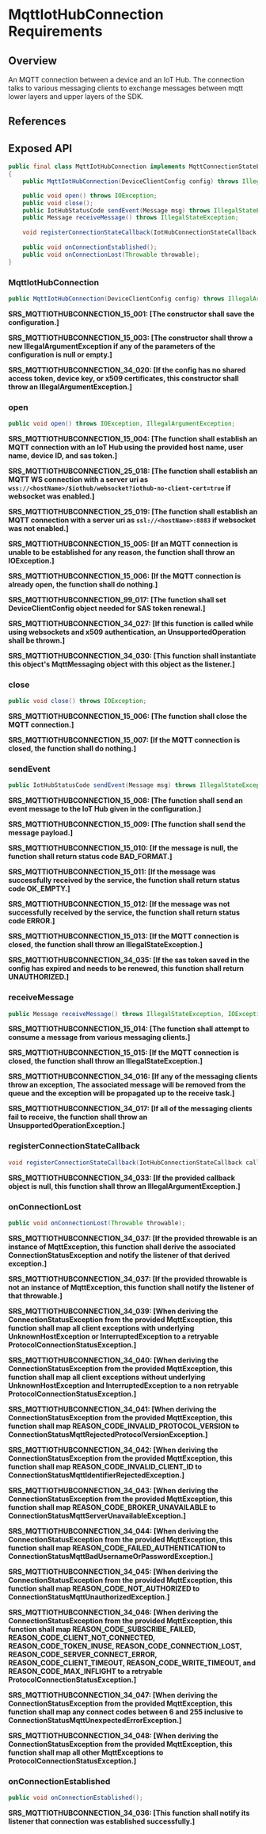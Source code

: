 # MqttIotHubConnection Requirements

## Overview

An MQTT connection between a device and an IoT Hub. The connection talks to various messaging clients to exchange messages between mqtt lower layers and upper layers of the SDK.

## References

## Exposed API

```java
public final class MqttIotHubConnection implements MqttConnectionStateListener
{
    public MqttIotHubConnection(DeviceClientConfig config) throws IllegalArgumentException;

    public void open() throws IOException;
    public void close();
    public IotHubStatusCode sendEvent(Message msg) throws IllegalStateException;
    public Message receiveMessage() throws IllegalStateException;
    
    void registerConnectionStateCallback(IotHubConnectionStateCallback callback, Object callbackContext);
    
    public void onConnectionEstablished();
    public void onConnectionLost(Throwable throwable);
}
```


### MqttIotHubConnection

```java
public MqttIotHubConnection(DeviceClientConfig config) throws IllegalArgumentException;
```

**SRS_MQTTIOTHUBCONNECTION_15_001: [**The constructor shall save the configuration.**]**

**SRS_MQTTIOTHUBCONNECTION_15_003: [**The constructor shall throw a new IllegalArgumentException if any of the parameters of the configuration is null or empty.**]**

**SRS_MQTTIOTHUBCONNECTION_34_020: [**If the config has no shared access token, device key, or x509 certificates, this constructor shall throw an IllegalArgumentException.**]**


### open

```java
public void open() throws IOException, IllegalArgumentException;
```

**SRS_MQTTIOTHUBCONNECTION_15_004: [**The function shall establish an MQTT connection with an IoT Hub using the provided host name, user name, device ID, and sas token.**]**

**SRS_MQTTIOTHUBCONNECTION_25_018: [**The function shall establish an MQTT WS connection with a server uri as `wss://<hostName>/$iothub/websocket?iothub-no-client-cert=true` if websocket was enabled.**]**

**SRS_MQTTIOTHUBCONNECTION_25_019: [**The function shall establish an MQTT connection with a server uri as `ssl://<hostName>:8883` if websocket was not enabled.**]**

**SRS_MQTTIOTHUBCONNECTION_15_005: [**If an MQTT connection is unable to be established for any reason, the function shall throw an IOException.**]**

**SRS_MQTTIOTHUBCONNECTION_15_006: [**If the MQTT connection is already open, the function shall do nothing.**]**

**SRS_MQTTIOTHUBCONNECTION_99_017: [**The function shall set DeviceClientConfig object needed for SAS token renewal.**]**

**SRS_MQTTIOTHUBCONNECTION_34_027: [**If this function is called while using websockets and x509 authentication, an UnsupportedOperation shall be thrown.**]**

**SRS_MQTTIOTHUBCONNECTION_34_030: [**This function shall instantiate this object's MqttMessaging object with this object as the listener.**]**


### close

```java
public void close() throws IOException;
```

**SRS_MQTTIOTHUBCONNECTION_15_006: [**The function shall close the MQTT connection.**]**

**SRS_MQTTIOTHUBCONNECTION_15_007: [**If the MQTT connection is closed, the function shall do nothing.**]**



### sendEvent

```java
public IotHubStatusCode sendEvent(Message msg) throws IllegalStateException
```

**SRS_MQTTIOTHUBCONNECTION_15_008: [**The function shall send an event message to the IoT Hub given in the configuration.**]**

**SRS_MQTTIOTHUBCONNECTION_15_009: [**The function shall send the message payload.**]**

**SRS_MQTTIOTHUBCONNECTION_15_010: [**If the message is null, the function shall return status code BAD_FORMAT.**]**

**SRS_MQTTIOTHUBCONNECTION_15_011: [**If the message was successfully received by the service, the function shall return status code OK_EMPTY.**]**

**SRS_MQTTIOTHUBCONNECTION_15_012: [**If the message was not successfully received by the service, the function shall return status code ERROR.**]**

**SRS_MQTTIOTHUBCONNECTION_15_013: [**If the MQTT connection is closed, the function shall throw an IllegalStateException.**]**

**SRS_MQTTIOTHUBCONNECTION_34_035: [**If the sas token saved in the config has expired and needs to be renewed, this function shall return UNAUTHORIZED.**]**


### receiveMessage

```java
public Message receiveMessage() throws IllegalStateException, IOException;
```

**SRS_MQTTIOTHUBCONNECTION_15_014: [**The function shall attempt to consume a message from various messaging clients.**]**

**SRS_MQTTIOTHUBCONNECTION_15_015: [**If the MQTT connection is closed, the function shall throw an IllegalStateException.**]**

**SRS_MQTTIOTHUBCONNECTION_34_016: [**If any of the messaging clients throw an exception, The associated message will be removed from the queue and the exception will be propagated up to the receive task.**]**

**SRS_MQTTIOTHUBCONNECTION_34_017: [**If all of the messaging clients fail to receive, the function shall throw an UnsupportedOperationException.**]**


### registerConnectionStateCallback
```java
void registerConnectionStateCallback(IotHubConnectionStateCallback callback, Object callbackContext);
```

**SRS_MQTTIOTHUBCONNECTION_34_033: [**If the provided callback object is null, this function shall throw an IllegalArgumentException.**]**


### onConnectionLost

```java
public void onConnectionLost(Throwable throwable);
```

**SRS_MQTTIOTHUBCONNECTION_34_037: [**If the provided throwable is an instance of MqttException, this function shall derive the associated ConnectionStatusException and notify the listener of that derived exception.**]**

**SRS_MQTTIOTHUBCONNECTION_34_037: [**If the provided throwable is not an instance of MqttException, this function shall notify the listener of that throwable.**]**

**SRS_MQTTIOTHUBCONNECTION_34_039: [**When deriving the ConnectionStatusException from the provided MqttException, this function shall map all client exceptions with underlying UnknownHostException or InterruptedException to a retryable ProtocolConnectionStatusException.**]**

**SRS_MQTTIOTHUBCONNECTION_34_040: [**When deriving the ConnectionStatusException from the provided MqttException, this function shall map all client exceptions without underlying UnknownHostException and InterruptedException to a non retryable ProtocolConnectionStatusException.**]**

**SRS_MQTTIOTHUBCONNECTION_34_041: [**When deriving the ConnectionStatusException from the provided MqttException, this function shall map REASON_CODE_INVALID_PROTOCOL_VERSION to ConnectionStatusMqttRejectedProtocolVersionException.**]**

**SRS_MQTTIOTHUBCONNECTION_34_042: [**When deriving the ConnectionStatusException from the provided MqttException, this function shall map REASON_CODE_INVALID_CLIENT_ID to ConnectionStatusMqttIdentifierRejectedException.**]**

**SRS_MQTTIOTHUBCONNECTION_34_043: [**When deriving the ConnectionStatusException from the provided MqttException, this function shall map REASON_CODE_BROKER_UNAVAILABLE to ConnectionStatusMqttServerUnavailableException.**]**

**SRS_MQTTIOTHUBCONNECTION_34_044: [**When deriving the ConnectionStatusException from the provided MqttException, this function shall map REASON_CODE_FAILED_AUTHENTICATION to ConnectionStatusMqttBadUsernameOrPasswordException.**]**

**SRS_MQTTIOTHUBCONNECTION_34_045: [**When deriving the ConnectionStatusException from the provided MqttException, this function shall map REASON_CODE_NOT_AUTHORIZED to ConnectionStatusMqttUnauthorizedException.**]**

**SRS_MQTTIOTHUBCONNECTION_34_046: [**When deriving the ConnectionStatusException from the provided MqttException, this
    function shall map REASON_CODE_SUBSCRIBE_FAILED, REASON_CODE_CLIENT_NOT_CONNECTED, REASON_CODE_TOKEN_INUSE,
    REASON_CODE_CONNECTION_LOST, REASON_CODE_SERVER_CONNECT_ERROR, REASON_CODE_CLIENT_TIMEOUT, REASON_CODE_WRITE_TIMEOUT,
    and REASON_CODE_MAX_INFLIGHT to a retryable ProtocolConnectionStatusException.**]**

**SRS_MQTTIOTHUBCONNECTION_34_047: [**When deriving the ConnectionStatusException from the provided MqttException, this function shall map any connect codes between 6 and 255 inclusive to ConnectionStatusMqttUnexpectedErrorException.**]**

**SRS_MQTTIOTHUBCONNECTION_34_048: [**When deriving the ConnectionStatusException from the provided MqttException, this function shall map all other MqttExceptions to ProtocolConnectionStatusException.**]**

### onConnectionEstablished

```java
public void onConnectionEstablished();
```

**SRS_MQTTIOTHUBCONNECTION_34_036: [**This function shall notify its listener that connection was established successfully.**]**
